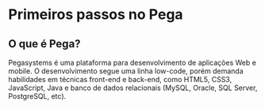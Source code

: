 # Primeiros passos no Pega

## O que é Pega?

Pegasystems é uma plataforma para desenvolvimento de aplicações Web e mobile. O desenvolvimento segue uma linha low-code, porém demanda habilidades em técnicas front-end e back-end, como HTML5, CSS3, JavaScript, Java e banco de dados relacionais (MySQL, Oracle, SQL Server, PostgreSQL, etc).